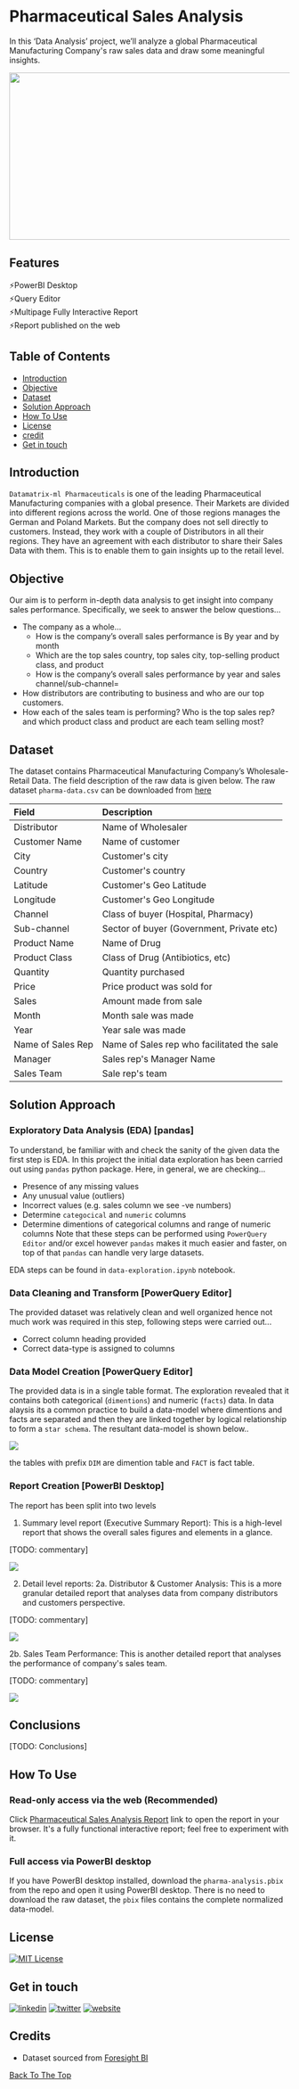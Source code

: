 # Pharmaceutical Sales Analysis
In this ‘Data Analysis’ project, we’ll analyze a global Pharmaceutical Manufacturing Company's raw sales data and draw some meaningful insights.

<img src="https://github.com/sssingh/pharmaceutical-sales-analysis-powerbi/blob/main/images/pharma-title-image.png?raw=true" width="800" height="300" />

## Features
⚡PowerBI Desktop   
⚡Query Editor  
⚡Multipage Fully Interactive Report    
⚡Report published on the web

## Table of Contents
- [Introduction](#introduction) 
- [Objective](#objective)
- [Dataset](#dataset)
- [Solution Approach](#solution-approach)
- [How To Use](#how-to-use)
- [License](#license)
- [credit](#credits)
- [Get in touch](#get-in-touch)


## Introduction
`Datamatrix-ml Pharmaceuticals` is one of the leading Pharmaceutical Manufacturing companies with a global presence. Their Markets are divided into different regions across the world. One of those regions manages the German and Poland Markets. But the company does not sell directly to customers. Instead, they work with a couple of Distributors in all their regions. They have an agreement with each distributor to share their Sales Data with them. This is to enable them to gain insights up to the retail level. 

## Objective
Our aim is to perform in-depth data analysis to get insight into company sales performance. Specifically, we seek to answer the below questions…
* The company as a whole…
  * How is the company’s overall sales performance is By year and by month
  * Which are the top sales country,  top sales city, top-selling product class, and product
  * How is the company’s overall sales performance by year and sales channel/sub-channel=
* How distributors are contributing to business and who are our top customers. 
* How each of the sales team is performing? Who is the top sales rep? and which product class and product are each team selling most?

## Dataset
The dataset contains Pharmaceutical Manufacturing Company’s Wholesale-Retail Data. The field description of the raw data is given below. The raw dataset `pharma-data.csv` can be downloaded from [here](https://drive.google.com/file/d/1npKF_C2tG5psY-at4wvpEgh6T-7KHxEZ/view?usp=share_link)

|Field|Description|
|:---|:--|
|Distributor| Name of Wholesaler|
|Customer Name| Name of customer|
|City| Customer's city|
|Country| Customer's country|
|Latitude| Customer's Geo Latitude|
|Longitude| Customer's Geo Longitude|
|Channel|Class of buyer (Hospital, Pharmacy)|
|Sub-channel|Sector of buyer (Government, Private etc)|
|Product Name|Name of Drug|
|Product Class|Class of Drug (Antibiotics, etc)|
|Quantity|Quantity purchased|
|Price|Price product was sold for|
|Sales|Amount made from sale|
|Month|Month sale was made|
|Year|Year sale was made|
|Name of Sales Rep|Name of Sales rep who facilitated the sale|
|Manager|Sales rep's Manager Name|
|Sales Team|Sale rep's team|

## Solution Approach
### Exploratory Data Analysis (EDA) [pandas]
To understand, be familiar with and check the sanity of the given data the first step is EDA. In this project the initial data exploration has been carried out using `pandas` python package. Here, in general, we are checking... 
 * Presence of any missing values 
 * Any unusual value (outliers) 
 * Incorrect values (e.g. sales column we see -ve numbers)
 * Determine `categocical` and `numeric` columns
 * Determine dimentions of categorical columns and range of numeric columns
Note that these steps can be performed using `PowerQuery Editor` and/or excel however `pandas` makes it much easier and faster, on top of that `pandas` can handle very large datasets.

EDA steps can be found in `data-exploration.ipynb` notebook.

### Data Cleaning and Transform [PowerQuery Editor]
The provided dataset was relatively clean and well organized hence not much work was required in this step, following steps were carried out...
* Correct column heading provided
* Correct data-type is assigned to columns

### Data Model Creation [PowerQuery Editor]
The provided data is in a single table format. The exploration revealed that it contains both categorical (`dimentions`) and numeric (`facts`) data. In data alaysis its a common practice to build a data-model where dimentions and facts are separated and then they are linked together by logical relationship to form a `star schema`. The resultant data-model is shown below..

<img src="https://github.com/sssingh/pharmaceutical-sales-analysis-powerbi/blob/main/images/data-model.png?raw=true"/>

the tables with prefix `DIM` are dimention table and `FACT` is fact table.

### Report Creation [PowerBI Desktop]
The report has been split into two levels
1. Summary level report (Executive Summary Report): This is a high-level report that shows the overall sales figures and elements in a glance.

[TODO: commentary]

<img src="https://github.com/sssingh/pharmaceutical-sales-analysis-powerbi/blob/main/images/exec-summary-page.png?raw=true"/>

2. Detail level reports: 
 2a. Distributor & Customer Analysis: This is a more granular detailed report that analyses data from company distributors and customers perspective.
 
 [TODO: commentary]
 
 <img src="https://github.com/sssingh/pharmaceutical-sales-analysis-powerbi/blob/main/images/dist-cust-analysis-page.png?raw=true"/>
 
 2b. Sales  Team Performance: This is another detailed report that analyses the performance of company's sales team.
 
 [TODO: commentary]
 
 <img src="https://github.com/sssingh/pharmaceutical-sales-analysis-powerbi/blob/main/images/sales-team-perform-page.png?raw=true"/>

## Conclusions

[TODO: Conclusions]

## How To Use
### Read-only access via the web (Recommended)
Click [Pharmaceutical Sales Analysis Report]() link to open the report in your browser. It's a fully functional interactive report; feel free to experiment with it. 

### Full access via PowerBI desktop
If you have PowerBI desktop installed, download the `pharma-analysis.pbix` from the repo and open it using PowerBI desktop. There is no need to download the raw dataset, the `pbix` files contains the complete normalized data-model.   

## License
[![MIT License](https://img.shields.io/badge/License-MIT-green.svg)](https://choosealicense.com/licenses/mit/)

## Get in touch
[![linkedin](https://img.shields.io/badge/linkedin-0A66C2?style=for-the-badge&logo=linkedin&logoColor=white)](https://www.linkedin.com/sssingh)
[![twitter](https://img.shields.io/badge/twitter-1DA1F2?style=for-the-badge&logo=twitter&logoColor=white)](https://twitter.com/_sssingh)
[![website](https://img.shields.io/badge/website-000?style=for-the-badge&logo=ko-fi&logoColor=white)](https://datamatrix-ml.com/)

## Credits
- Dataset sourced from [Foresight BI](https://foresightbi.com.ng/practice-data/3-datasets-for-your-portfolio/)

[Back To The Top](#pharmaceutical-sales-analysis)
